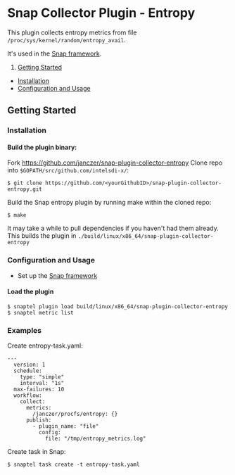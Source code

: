 # Snap Collector Plugin - Entropy

This plugin collects entropy metrics from file `/proc/sys/kernel/random/entropy_avail`.

It's used in the [Snap framework](https://github.com/intelsdi-x/snap).

1. [Getting Started](#getting-started)
  * [Installation](#installation)
  * [Configuration and Usage](#configuration-and-usage)

## Getting Started

### Installation
#### Build the plugin binary:
Fork https://github.com/janczer/snap-plugin-collector-entropy
Clone repo into `$GOPATH/src/github.com/intelsdi-x/`:

```
$ git clone https://github.com/<yourGithubID>/snap-plugin-collector-entropy.git
```

Build the Snap entropy plugin by running make within the cloned repo:
```
$ make
```
It may take a while to pull dependencies if you haven't had them already.
This builds the plugin in `./build/linux/x86_64/snap-plugin-collector-entropy`


### Configuration and Usage
* Set up the [Snap framework](https://github.com/intelsdi-x/snap/blob/master/README.md#getting-started)

#### Load the plugin
```
$ snaptel plugin load build/linux/x86_64/snap-plugin-collector-entropy
$ snaptel metric list
```

### Examples
Create entropy-task.yaml:

```
---
  version: 1
  schedule:
    type: "simple"
    interval: "1s"
  max-failures: 10
  workflow:
    collect:
      metrics:
        /janczer/procfs/entropy: {}
      publish:
        - plugin_name: "file"
          config:
            file: "/tmp/entropy_metrics.log"
```

Create task in Snap:
```
$ snaptel task create -t entropy-task.yaml


